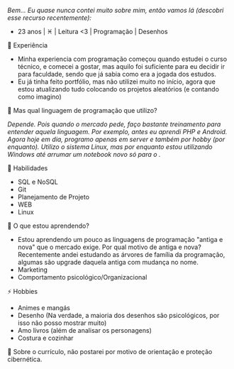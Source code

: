 _Bem... Eu quase nunca contei muito sobre mim, então vamos lá (descobri esse recurso recentemente):_

- 23 anos | ♓ | Leitura <3 | Programação | Desenhos

💬 Experiência

- Minha experiencia com programação começou quando estudei o curso técnico, e comecei a gostar, mas aquilo foi suficiente para eu decidir ir para faculdade, sendo que já sabia como era a jogada dos estudos.
- Eu já tinha feito portfólio, mas não utilizei muito no início, agora que estou atualizando tudo colocando os projetos aleatórios (e contando como imagino)

🔭 Mas qual linguagem de programação que utilizo? 

_Depende. Pois quando o mercado pede, faço bastante treinamento para entender aquela linguagem. Por exemplo, antes eu aprendi PHP e Android. Agora hoje em dia, programo apenas em server e também por hobby (por enquanto). Utilizo o sistema Linux, mas por enquanto estou utilizando Windows até arrumar um notebook novo só para o ._


  🐧 Habilidades

  - SQL e NoSQL
  - Git
  - Planejamento de Projeto
  - WEB
  - Linux


🌱 O que estou aprendendo?

- Estou aprendendo um pouco as linguagens de programação "antiga e nova" que o mercado exige. Por qual motivo de antiga e nova? Recentemente andei estudando as árvores de família da programação, algumas são upgrade daquela antiga com mudança no nome.
- Marketing
- Comportamento psicológico/Organizacional

⚡ Hobbies

- Animes e mangás
- Desenho (Na verdade, a maioria dos desenhos são psicológicos, por isso não posso mostrar muito)
- Amo livros (além de analisar os personagens)
- Costura e cozinhar

📎 Sobre o currículo, não postarei por motivo de orientação e proteção cibernética.


<!--😄 Como surgiu esse nome?

Hasnma: junção de Hashira com Kolunma (Desenho com Charge)
Glitch: Na verdade nem me lembro por qual motivo dessa palavra. Mas talvez seja por causa de memórias. Algumas vezes quando sonho, aparece algo como estática de TV (mas isso é raro, não acontece toda hora) 

<!--**hasnma-glitch/hasnma-glitch** is a ✨ _special_ ✨ repository because its `README.md` (this file) appears on your GitHub profile.

Here are some ideas to get you started:

- 🔭 I’m currently working on ...
- 🌱 I’m currently learning ...
- 👯 I’m looking to collaborate on ...
- 🤔 I’m looking for help with ...
- 💬 Ask me about ...
- 📫 How to reach me: ...
- 😄 Pronouns: ...
- ⚡ Fun fact: ...
-->
